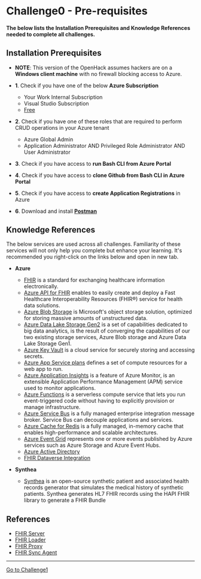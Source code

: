 # Challenge0 - Pre-requisites

#### The below lists the Installation Prerequisites and Knowledge References needed to complete all challenges.

## Installation Prerequisites
* **NOTE**: This version of the OpenHack assumes hackers are on a **Windows client machine** with no firewall blocking access to Azure.

* **1**. Check if you have one of the below **Azure Subscription**
   * Your Work Internal Subscription
   * Visual Studio Subscription
   * [Free](https://azure.microsoft.com/en-us/free/)

* **2**. Check if you have one of these roles that are required to perform CRUD operations in your Azure tenant 
   * Azure Global Admin
   * Application Administrator AND Privileged Role Administrator AND User Administrator

* **3**. Check if you have access to **run Bash CLI from Azure Portal**

* **4**. Check if you have access to **clone Github from Bash CLI in Azure Portal**

* **5**. Check if you have access to **create Application Registrations** in Azure

* **6**. Download and install **[Postman](https://www.postman.com/downloads/)**

## Knowledge References
The below services are used across all challenges. Familiarity of these services will not only help you complete but enhance your learning. It's recommended you right-click on the links below and open in new tab.

* **Azure**
   * [FHIR](https://www.hl7.org/fhir/overview.html) is a standard for exchanging healthcare information electronically.
   * [Azure API for FHIR](https://docs.microsoft.com/en-us/azure/healthcare-apis/fhir/) enables to easily create and deploy a Fast Healthcare Interoperability Resources (FHIR®) service for health data solutions.
   * [Azure Blob Storage](https://docs.microsoft.com/en-us/azure/storage/blobs/storage-blobs-introduction) is Microsoft's object storage solution, optimized for storing massive amounts of unstructured data.
   * [Azure Data Lake Storage Gen2](https://docs.microsoft.com/en-us/azure/storage/blobs/data-lake-storage-introduction) is a set of capabilities dedicated to big data analytics, is the result of converging the capabilities of our two existing storage services, Azure Blob storage and Azure Data Lake Storage Gen1.
   * [Azure Key Vault](https://docs.microsoft.com/en-us/azure/key-vault/general/basic-concepts) is a cloud service for securely storing and accessing secrets.
   * [Azure App Service plans](https://docs.microsoft.com/en-us/azure/app-service/overview-hosting-plans) defines a set of compute resources for a web app to run. 
   * [Azure Application Insights](https://docs.microsoft.com/en-us/azure/azure-monitor/app/app-insights-overview) is a feature of Azure Monitor, is an extensible Application Performance Management (APM) service used to monitor applications.
   * [Azure Functions](https://docs.microsoft.com/en-us/azure/azure-functions/) is a serverless compute service that lets you run event-triggered code without having to explicitly provision or manage infrastructure.
   * [Azure Service Bus](https://docs.microsoft.com/en-us/azure/service-bus-messaging/service-bus-messaging-overview) is a fully managed enterprise integration message broker. Service Bus can decouple applications and services.
   * [Azure Cache for Redis](https://azure.microsoft.com/en-us/services/cache/) is a fully managed, in-memory cache that enables high-performance and scalable architectures.
   * [Azure Event Grid](https://docs.microsoft.com/en-us/azure/event-grid/system-topics) represents one or more events published by Azure services such as Azure Storage and Azure Event Hubs.
   * [Azure Active Directory](https://docs.microsoft.com/en-us/azure/active-directory/)
   * [FHIR Dataverse Integration](https://docs.microsoft.com/en-us/dynamics365/industry/healthcare/configure-sync-clinical-data#use-fhir-sync-agent-administration)

* **Synthea**
   * [Synthea](https://github.com/synthetichealth/synthea) is an open-source synthetic patient and associated health records generator that simulates the medical history of synthetic patients. Synthea generates HL7 FHIR records using the HAPI FHIR library to generate a FHIR Bundle


## References
* [FHIR Server](https://github.com/sordahl-ga/api4fhirstarter)
* [FHIR Loader](https://github.com/microsoft/fhir-loader)
* [FHIR Proxy](https://github.com/microsoft/fhir-proxy)
* [FHIR Sync Agent](https://github.com/microsoft/fhir-cds-agent)

***

[Go to Challenge1](../Challenge1-FHIRServer/ReadMe.md)
